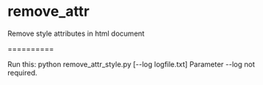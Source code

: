 remove_attr
===========

Remove style attributes in html document

==========

Run this:
python remove_attr_style.py [--log logfile.txt]
Parameter --log not required.
